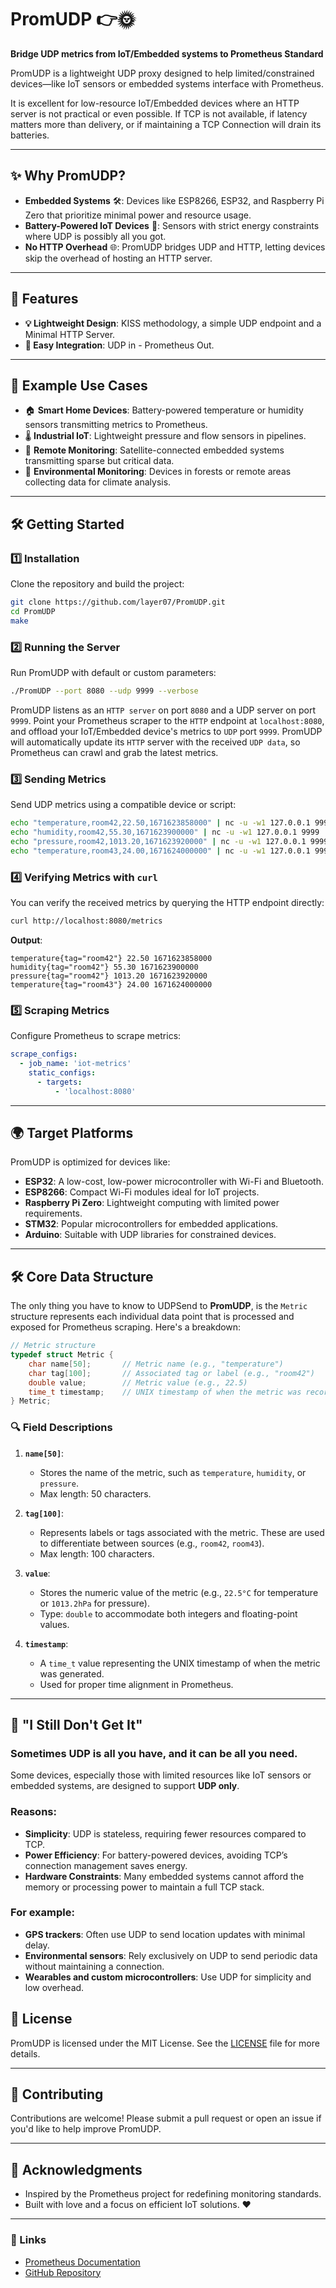 # PromUDP 👉🌞

**Bridge UDP metrics from IoT/Embedded systems to Prometheus Standard**  

PromUDP is a lightweight UDP proxy designed to help limited/constrained devices—like IoT sensors or embedded systems interface with Prometheus. 

It is excellent for low-resource IoT/Embedded devices where an HTTP server is not practical or even possible. If TCP is not available, if latency matters more than delivery, or if maintaining a TCP Connection will drain its batteries.

---

## ✨ Why PromUDP?  
- **Embedded Systems** 🛠️: Devices like ESP8266, ESP32, and Raspberry Pi Zero that prioritize minimal power and resource usage.  
- **Battery-Powered IoT Devices** 🔋: Sensors with strict energy constraints where UDP is possibly all you got.  
- **No HTTP Overhead** 🌐: PromUDP bridges UDP and HTTP, letting devices skip the overhead of hosting an HTTP server.

---

## 🔧 Features
- **💡 Lightweight Design**: KISS methodology, a simple UDP endpoint and a Minimal HTTP Server.  
- **🔄 Easy Integration**: UDP in - Prometheus Out.  
---

## 🚀 Example Use Cases
- 🏠 **Smart Home Devices**: Battery-powered temperature or humidity sensors transmitting metrics to Prometheus.
- 🌡️ **Industrial IoT**: Lightweight pressure and flow sensors in pipelines.  
- 📡 **Remote Monitoring**: Satellite-connected embedded systems transmitting sparse but critical data.  
- 🌲 **Environmental Monitoring**: Devices in forests or remote areas collecting data for climate analysis.  

---

## 🛠️ Getting Started

### 1️⃣ Installation
Clone the repository and build the project:
```bash
git clone https://github.com/layer07/PromUDP.git
cd PromUDP
make
```

### 2️⃣ Running the Server
Run PromUDP with default or custom parameters:
```bash
./PromUDP --port 8080 --udp 9999 --verbose
```

PromUDP listens as an `HTTP server` on port `8080` and a UDP server on port `9999`. Point your Prometheus scraper to the `HTTP` endpoint at `localhost:8080`, and offload your IoT/Embedded device's metrics to `UDP` port `9999`.  PromUDP will automatically update its `HTTP` server with the received `UDP data`, so Prometheus can crawl and grab the latest metrics.



### 3️⃣ Sending Metrics
Send UDP metrics using a compatible device or script:
```bash
echo "temperature,room42,22.50,1671623858000" | nc -u -w1 127.0.0.1 9999
echo "humidity,room42,55.30,1671623900000" | nc -u -w1 127.0.0.1 9999
echo "pressure,room42,1013.20,1671623920000" | nc -u -w1 127.0.0.1 9999
echo "temperature,room43,24.00,1671624000000" | nc -u -w1 127.0.0.1 9999
```

### 4️⃣ Verifying Metrics with `curl`
You can verify the received metrics by querying the HTTP endpoint directly:
```bash
curl http://localhost:8080/metrics
```

**Output**:
```text
temperature{tag="room42"} 22.50 1671623858000
humidity{tag="room42"} 55.30 1671623900000
pressure{tag="room42"} 1013.20 1671623920000
temperature{tag="room43"} 24.00 1671624000000
```

### 5️⃣ Scraping Metrics
Configure Prometheus to scrape metrics:
```yaml
scrape_configs:
  - job_name: 'iot-metrics'
    static_configs:
      - targets:
          - 'localhost:8080'
```

---

## 🌍 Target Platforms
PromUDP is optimized for devices like:
- **ESP32**: A low-cost, low-power microcontroller with Wi-Fi and Bluetooth.  
- **ESP8266**: Compact Wi-Fi modules ideal for IoT projects.  
- **Raspberry Pi Zero**: Lightweight computing with limited power requirements.  
- **STM32**: Popular microcontrollers for embedded applications.  
- **Arduino**: Suitable with UDP libraries for constrained devices.  

---

## 🛠️ Core Data Structure

The only thing you have to know to UDPSend to **PromUDP**, is the `Metric` structure represents each individual data point that is processed and exposed for Prometheus scraping. Here's a breakdown:

```c
// Metric structure
typedef struct Metric {
    char name[50];       // Metric name (e.g., "temperature")
    char tag[100];       // Associated tag or label (e.g., "room42")
    double value;        // Metric value (e.g., 22.5)
    time_t timestamp;    // UNIX timestamp of when the metric was recorded
} Metric;
```

### 🔍 Field Descriptions
1. **`name[50]`**:  
   - Stores the name of the metric, such as `temperature`, `humidity`, or `pressure`.  
   - Max length: 50 characters.

2. **`tag[100]`**:  
   - Represents labels or tags associated with the metric. These are used to differentiate between sources (e.g., `room42`, `room43`).  
   - Max length: 100 characters.

3. **`value`**:  
   - Stores the numeric value of the metric (e.g., `22.5°C` for temperature or `1013.2hPa` for pressure).  
   - Type: `double` to accommodate both integers and floating-point values.

4. **`timestamp`**:  
   - A `time_t` value representing the UNIX timestamp of when the metric was generated.  
   - Used for proper time alignment in Prometheus.

---

## 🤔 "I Still Don't Get It"

### Sometimes UDP is all you have, and it can be all you need.

Some devices, especially those with limited resources like IoT sensors or embedded systems, are designed to support **UDP only**. 

### Reasons:

- **Simplicity**: UDP is stateless, requiring fewer resources compared to TCP.  
- **Power Efficiency**: For battery-powered devices, avoiding TCP’s connection management saves energy.  
- **Hardware Constraints**: Many embedded systems cannot afford the memory or processing power to maintain a full TCP stack.  

### For example:
- **GPS trackers**: Often use UDP to send location updates with minimal delay.  
- **Environmental sensors**: Rely exclusively on UDP to send periodic data without maintaining a connection.  
- **Wearables and custom microcontrollers**: Use UDP for simplicity and low overhead.  



## 📜 License
PromUDP is licensed under the MIT License. See the [LICENSE](LICENSE) file for more details.

---

## 🌟 Contributing
Contributions are welcome! Please submit a pull request or open an issue if you'd like to help improve PromUDP.

---

## 🧠 Acknowledgments
- Inspired by the Prometheus project for redefining monitoring standards.  
- Built with love and a focus on efficient IoT solutions. ❤️  

---

### 🔗 Links
- [Prometheus Documentation](https://prometheus.io/docs/)  
- [GitHub Repository](https://github.com/your-username/PromUDP)  
